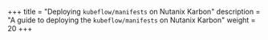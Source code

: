 +++
title = "Deploying `kubeflow/manifests` on Nutanix Karbon"
description = "A guide to deploying the `kubeflow/manifests` on Nutanix Karbon"
weight = 20
+++
